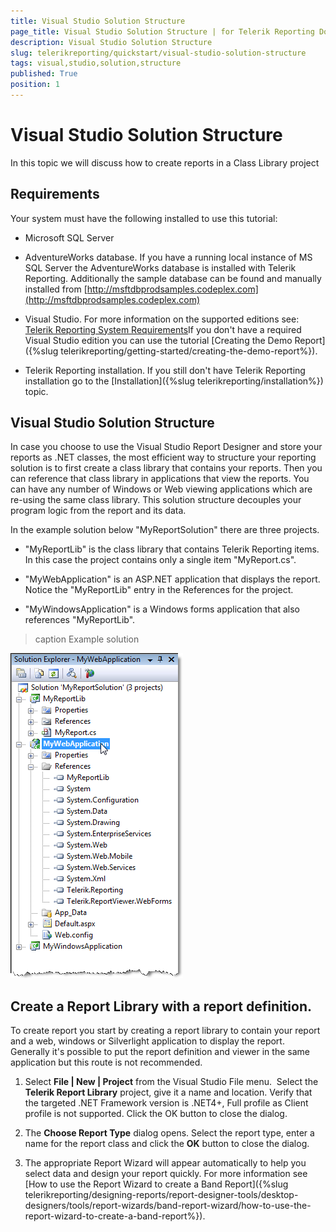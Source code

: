 ```yaml
---
title: Visual Studio Solution Structure
page_title: Visual Studio Solution Structure | for Telerik Reporting Documentation
description: Visual Studio Solution Structure
slug: telerikreporting/quickstart/visual-studio-solution-structure
tags: visual,studio,solution,structure
published: True
position: 1
---
```


# Visual Studio Solution Structure



In this topic we will discuss how to create reports in a Class Library project

## Requirements

Your system must have the following installed to use this tutorial:
        

* Microsoft SQL Server
            

* AdventureWorks database.
              If you have a running local instance of MS SQL Server the AdventureWorks database is installed with Telerik Reporting.
              Additionally the sample database can be found and manually installed from
              [http://msftdbprodsamples.codeplex.com](http://msftdbprodsamples.codeplex.com)

* Visual Studio. For more information on the supported editions see:
              [Telerik Reporting System Requirements](http://www.telerik.com/products/reporting/system-requirements)If you don't have a required Visual Studio edition you can use the tutorial [Creating the Demo Report]({%slug telerikreporting/getting-started/creating-the-demo-report%}).
            

* Telerik Reporting installation. If you still don't have Telerik Reporting installation go to the [Installation]({%slug telerikreporting/installation%}) topic.
            

## Visual Studio Solution Structure

In case you choose to use the Visual Studio Report Designer and store your reports as .NET classes, the most efficient way to structure your
          reporting solution is to first create a class library that contains your reports.
          Then you can reference that class library in applications that view the reports.
          You can have any number of Windows or Web viewing applications which are re-using the same class library.
          This solution structure decouples your program logic from the report and its data.
        

In the example solution below "MyReportSolution" there are three projects.
        

* "MyReportLib" is the class library that contains Telerik Reporting items.  In this case the project contains only a single item "MyReport.cs".

* "MyWebApplication" is an ASP.NET application that displays the report.  Notice the "MyReportLib" entry in the References for the project.

* "MyWindowsApplication" is a Windows forms application that also references "MyReportLib".
>caption Example solution

  
  ![](images/BestPractices1.png)

## Create a Report Library with a report definition.

To create report you start by creating a report library
          to contain your report and a web, windows or Silverlight application to display the report.
          Generally it's possible to put the report definition and viewer in the
          same application but this route is not recommended.
        

1. Select __File | New | Project__ from
              the Visual Studio File menu.  Select the __Telerik Report Library__
              project, give it a name and location. Verify that the targeted .NET Framework version is .NET4+, Full profile as Client profile is not supported.
              Click the OK button to close the dialog.
            

1. The __Choose Report Type__ dialog opens. Select the report type, enter a name for the report
              class and click the __OK__ button to close the dialog.
            

1. The appropriate Report Wizard will appear automatically to
              help you select data and design your report quickly. For more information see [How to use the Report Wizard to create a Band Report]({%slug telerikreporting/designing-reports/report-designer-tools/desktop-designers/tools/report-wizards/band-report-wizard/how-to-use-the-report-wizard-to-create-a-band-report%}).
            
